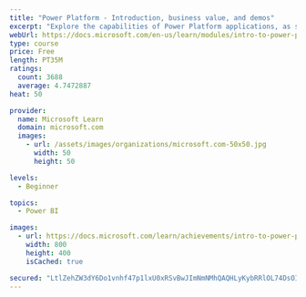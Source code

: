 ```yaml
---
title: "Power Platform - Introduction, business value, and demos"
excerpt: "Explore the capabilities of Power Platform applications, as seen in demonstrations and customer case studies."
webUrl: https://docs.microsoft.com/en-us/learn/modules/intro-to-power-platform-mba/
type: course
price: Free
length: PT35M
ratings:
  count: 3688
  average: 4.7472887
heat: 50

provider:
  name: Microsoft Learn
  domain: microsoft.com
  images:
    - url: /assets/images/organizations/microsoft.com-50x50.jpg
      width: 50
      height: 50

levels:
  - Beginner

topics:
  - Power BI

images:
  - url: https://docs.microsoft.com/learn/achievements/intro-to-power-platform-social.png
    width: 800
    height: 400
    isCached: true

secured: "LtlZehZW3dY6Do1vnhf47p1lxU0xRSvBwJImNmNMhQAQHLyKybRRlOL74DsOIJzOZuT3zZB9MVjuQ6pnY/RF422gD+kBO3OW5nYRvrqJtrb9jNq9aL+raqEN5Iw6EvnRySJUIlgUyGD9pTqjdxqr7mOPXt6SdzKKtENsWK8WguuLBmM3JmTsawEY+6kREx6VG4WHHpwRsKCQTBksGAy7i6ep30PcDIjWhQWegNS93T1QxRJztc4sw04IQNfnBqAYtEAIm3hxAeSW4f+NKfUkZQtTuDF2qjMQNQCuCW1lXZ7qni8L92d/Hxqv6hDz32t2u2tPS5CBoXmaVDIn6tdJ+UkCIM4gLpvYcIFFXqfAulpVf0UIY3y2YdHNPtwzKVy9a1W/bjbB1XQyIjtBn8Vi/nDBF62H4+u6dJ3tMPxDXng=;/7tBcMaFTfDLL8jgz9Jy2w=="
---
```


